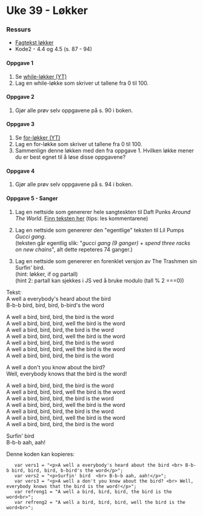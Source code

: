 # Uke 39 - Løkker

### Ressurs
- [Fagtekst løkker](https://github.com/thorcc/IT2/blob/master/Fagtekster/Lokker.md)  
- Kode2 - 4.4 og 4.5 (s. 87 - 94)
#### Oppgave 1
1. Se [while-løkker (YT)](https://www.youtube.com/watch?v=agBmm-nhpJQ&index=4&list=PLJC9cL8YfNXo_CUCsG17Nr5e1Zv8jm9HW)
2. Lag en while-løkke som skriver ut tallene fra 0 til 100.

#### Oppgave 2
1. Gjør alle prøv selv oppgavene på s. 90 i boken.

#### Oppgave 3
1. Se [for-løkker (YT)](https://www.youtube.com/watch?v=cwEvgSA4LxQ&index=3&list=PLJC9cL8YfNXo_CUCsG17Nr5e1Zv8jm9HW)
2. Lag en for-løkke som skriver ut tallene fra 0 til 100. 
3. Sammenlign denne løkken med den fra oppgave 1. Hvilken løkke mener du er best egnet til å løse disse oppgavene?

#### Oppgave 4
1. Gjør alle prøv selv oppgavene på s. 94 i boken.

#### Oppgave 5 - Sanger
1. Lag en nettside som genererer hele sangteskten til Daft Punks *Around The World*. [Finn teksten her](https://genius.com/Daft-punk-around-the-world-lyrics)
(tips: les kommentarene)

2. Lag en nettside som genererer den "egentlige" teksten til Lil Pumps *Gucci gang*.  
(teksten går egentlig slik: "*gucci gang (9 ganger)* + *spend three racks on new chains*", alt dette repeteres 74 ganger.)

3. Lag en nettside som genererer en forenklet versjon av The Trashmen sin Surfin' bird.   
(hint: løkker, if og partall)    
(hint 2: partall kan sjekkes i JS ved å bruke modulo (tall % 2 ===0))

Tekst:  
A well a everybody's heard about the bird  
B-b-b bird, bird, bird, b-bird's the word  

A well a bird, bird, bird, the bird is the word  
A well a bird, bird, bird, well the bird is the word  
A well a bird, bird, bird, the bird is the word   
A well a bird, bird, bird, well the bird is the word  
A well a bird, bird, bird, the bird is the word   
A well a bird, bird, bird, well the bird is the word  
A well a bird, bird, bird, the bird is the word   

A well a don't you know about the bird?  
Well, everybody knows that the bird is the word!  

A well a bird, bird, bird, the bird is the word  
A well a bird, bird, bird, well the bird is the word  
A well a bird, bird, bird, the bird is the word   
A well a bird, bird, bird, well the bird is the word  
A well a bird, bird, bird, the bird is the word   
A well a bird, bird, bird, well the bird is the word  
A well a bird, bird, bird, the bird is the word  

Surfin' bird  
B-b-b aah, aah!

Denne koden kan kopieres:

       var vers1 = "<p>A well a everybody's heard about the bird <br> B-b-b bird, bird, bird, b-bird's the word</p>";
       var vers2 = "<p>Surfin' bird  <br> B-b-b aah, aah!</p>";
       var vers3 = "<p>A well a don't you know about the bird? <br> Well, everybody knows that the bird is the word!</p>";
       var refreng1 = "A well a bird, bird, bird, the bird is the word<br>";
       var refreng2 = "A well a bird, bird, bird, well the bird is the word<br>";